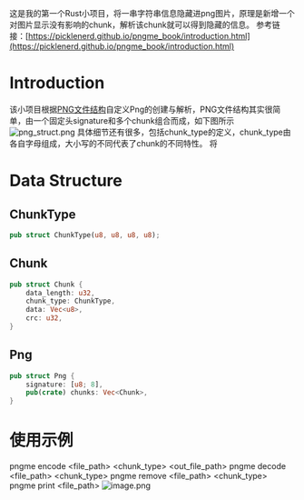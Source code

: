 这是我的第一个Rust小项目，将一串字符串信息隐藏进png图片，原理是新增一个对图片显示没有影响的chunk，解析该chunk就可以得到隐藏的信息。
参考链接：[https://picklenerd.github.io/pngme_book/introduction.html](https://picklenerd.github.io/pngme_book/introduction.html)
# Introduction
该小项目根据[PNG文件结构](http://www.libpng.org/pub/png/spec/1.2/PNG-Structure.html)自定义Png的创建与解析，PNG文件结构其实很简单，由一个固定头signature和多个chunk组合而成，如下图所示
![png_struct.png](https://cdn.nlark.com/yuque/0/2022/png/23135940/1657509586833-6a76cf53-a304-4bde-a41a-c43a54c2613b.png#clientId=u6933692d-b9d1-4&crop=0&crop=0&crop=1&crop=1&from=ui&id=u22c35d5a&margin=%5Bobject%20Object%5D&name=png_struct.png&originHeight=320&originWidth=991&originalType=binary&ratio=1&rotation=0&showTitle=false&size=40536&status=done&style=none&taskId=u17af43fd-0046-4801-9816-2f40a719c51&title=)
具体细节还有很多，包括chunk_type的定义，chunk_type由各自字母组成，大小写的不同代表了chunk的不同特性。
将
# Data Structure
## ChunkType
```rust
pub struct ChunkType(u8, u8, u8, u8);
```
## Chunk
```rust
pub struct Chunk {
    data_length: u32,
    chunk_type: ChunkType,
    data: Vec<u8>,
    crc: u32,
}
```
## Png
```rust
pub struct Png {
    signature: [u8; 8],
    pub(crate) chunks: Vec<Chunk>,
}
```
# 使用示例
pngme encode <file_path> <chunk_type> <message> <out_file_path>
pngme decode <file_path> <chunk_type>
pngme remove <file_path> <chunk_type>
pngme print <file_path>
![image.png](https://cdn.nlark.com/yuque/0/2022/png/23135940/1657510398726-6567250f-0007-4daf-9004-fe2b223927ca.png#clientId=u6933692d-b9d1-4&crop=0&crop=0&crop=1&crop=1&from=paste&height=343&id=u1914f7aa&margin=%5Bobject%20Object%5D&name=image.png&originHeight=686&originWidth=1748&originalType=binary&ratio=1&rotation=0&showTitle=false&size=1036080&status=done&style=none&taskId=u2fff4be3-2efe-4dc2-bb0c-8a9798573e0&title=&width=874)
